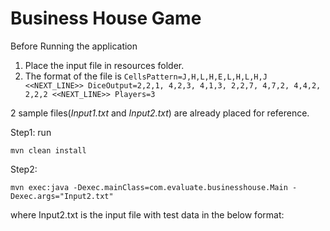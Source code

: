 # Business House Game

Before Running the application 
1. Place the input file in resources folder. 
2. The format of the file is 
`CellsPattern=J,H,L,H,E,L,H,L,H,J <<NEXT_LINE>>
 DiceOutput=2,2,1, 4,2,3, 4,1,3, 2,2,7, 4,7,2, 4,4,2, 2,2,2 <<NEXT_LINE>>
 Players=3`
 
 2 sample files(_Input1.txt_ and _Input2.txt_) are already placed for reference. 
 
  
Step1: run

`mvn clean install` 

Step2:

`mvn exec:java -Dexec.mainClass=com.evaluate.businesshouse.Main -Dexec.args="Input2.txt"` 

where Input2.txt is the input file with test data in the below format:
